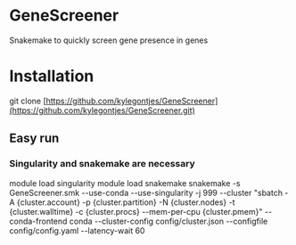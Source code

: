 # GeneScreener
Snakemake to quickly screen gene presence in genes 

# Installation
git clone [https://github.com/kylegontjes/GeneScreener](https://github.com/kylegontjes/GeneScreener.git)

## Easy run
### Singularity and snakemake are necessary 
module load singularity
module load snakemake
snakemake -s GeneScreener.smk --use-conda --use-singularity -j 999 --cluster "sbatch -A {cluster.account} -p {cluster.partition} -N {cluster.nodes} -t {cluster.walltime} -c {cluster.procs} --mem-per-cpu {cluster.pmem}" --conda-frontend conda --cluster-config config/cluster.json --configfile config/config.yaml --latency-wait 60
